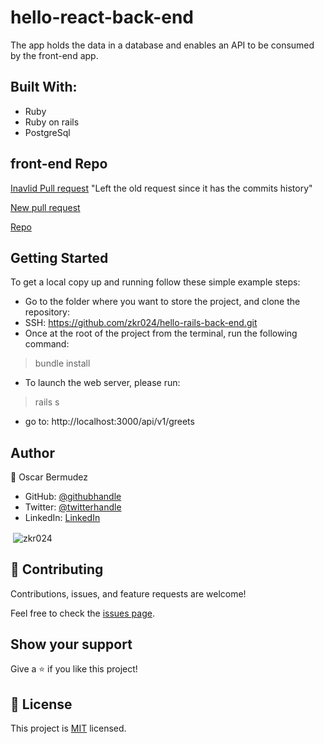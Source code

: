 # hello-react-back-end
The app holds the data in a database and enables an API to be consumed by the front-end app.

## Built With:

- Ruby
- Ruby on rails
- PostgreSql

## front-end Repo
[Inavlid Pull request](https://github.com/zkr024/hello-react-front-end/pull/4) "Left the old request since it has the commits history"

[New pull request](https://github.com/zkr024/hello-react-front-end/pull/5)

[Repo](https://github.com/zkr024/hello-react-front-end)


## Getting Started

To get a local copy up and running follow these simple example steps:

- Go to the folder where you want to store the project, and clone the repository:
- SSH: https://github.com/zkr024/hello-rails-back-end.git
- Once at the root of the project from the terminal, run the following command:
> bundle install
- To launch the web server, please run:
> rails s
- go to: http://localhost:3000/api/v1/greets

## Author

👤 Oscar Bermudez

- GitHub: [@githubhandle](https://github.com/zkr024)
- Twitter: [@twitterhandle](https://twitter.com/zkr024)
- LinkedIn: [LinkedIn](www.linkedin.com/in/oscar-bermudez-07908222a)

<p>&nbsp;<img align="center" src="https://github-readme-stats.vercel.app/api?username=zkr024&show_icons=true&locale=en&theme=dark" alt="zkr024" /></p>

## 🤝 Contributing

Contributions, issues, and feature requests are welcome!

Feel free to check the [issues page](../../issues/).

## Show your support

Give a ⭐️ if you like this project!

## 📝 License

This project is [MIT](./MIT.md) licensed.
